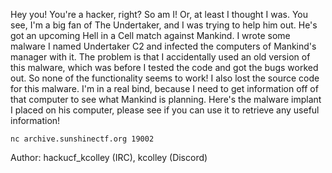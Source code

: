 Hey you! You're a hacker, right? So am I! Or, at least I thought I was. You see, I'm a big fan of The Undertaker, and I was trying to help him out. He's got an upcoming Hell in a Cell match against Mankind. I wrote some malware I named Undertaker C2 and infected the computers of Mankind's manager with it. The problem is that I accidentally used an old version of this malware, which was before I tested the code and got the bugs worked out. So none of the functionality seems to work! I also lost the source code for this malware. I'm in a real bind, because I need to get information off of that computer to see what Mankind is planning. Here's the malware implant I placed on his computer, please see if you can use it to retrieve any useful information!

`nc archive.sunshinectf.org 19002`

Author: hackucf_kcolley (IRC), kcolley (Discord)
